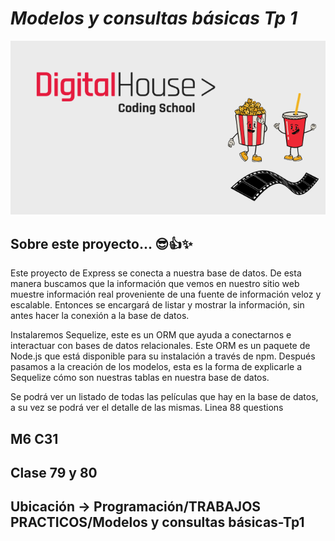 # *Modelos y consultas básicas Tp 1*

![portada](/public/img/cover.png)

## Sobre este proyecto... 😎👍✨
Este proyecto de Express se conecta a nuestra base de datos. De esta manera buscamos que la información que vemos en nuestro sitio web muestre información real proveniente de una fuente de información veloz y
escalable. Entonces se encargará de listar y mostrar la información, sin antes hacer la conexión a la base de datos.

Instalaremos Sequelize, este es un ORM que ayuda a conectarnos e interactuar con bases de datos relacionales.
Este ORM es un paquete de Node.js que está disponible para su instalación a través de npm. 
Después pasamos a la creación de los modelos, esta es la forma de explicarle a Sequelize cómo son nuestras tablas en nuestra base de datos.

Se podrá ver un listado de todas las películas que hay en la base de datos, a su vez se podrá ver el detalle de las mismas. Linea 88 questions


## M6 C31

## Clase 79 y 80

## Ubicación -> Programación/TRABAJOS PRACTICOS/Modelos y consultas básicas-Tp1